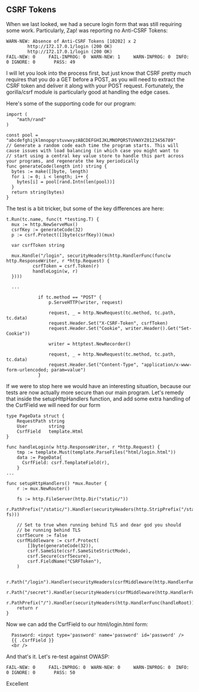 ## CSRF Tokens

When we last looked, we had a secure login form that was still requiring some work. Particularly, Zap! was reporting no Anti-CSRF Tokens:

```
WARN-NEW: Absence of Anti-CSRF Tokens [10202] x 2
        http://172.17.0.1/login (200 OK)
        http://172.17.0.1/login (200 OK)
FAIL-NEW: 0     FAIL-INPROG: 0  WARN-NEW: 1     WARN-INPROG: 0  INFO: 0 IGNORE: 0       PASS: 49
```

I will let you look into the process first, but just know that CSRF pretty much requires that you do a GET before a POST, as you will need to extract the CSRF token and deliver it along with your POST request. Fortunately, the gorilla/csrf module is particularly good at handling the edge cases.

Here's some of the supporting code for our program:

```
import (
    "math/rand"
)

const pool = "abcdefghijklmnopqrstuvwxyzABCDEFGHIJKLMNOPQRSTUVWXYZ0123456789"
// Generate a random code each time the program starts. This will cause issues with load balancing (in which case you might want to
// start using a central key value store to handle this part across your programs, and regenerate the key periodically
func generateCode(length int) string {
  bytes := make([]byte, length)
  for i := 0; i < length; i++ {
    bytes[i] = pool[rand.Intn(len(pool))]
  }
  return string(bytes)
}
```

The test is a bit tricker, but some of the key differences are here:

```
t.Run(tc.name, func(t *testing.T) {
  mux := http.NewServeMux()
  csrfKey := generateCode(32)
  p := csrf.Protect([]byte(csrfKey))(mux)

  var csrfToken string

  mux.Handle("/login", securityHeaders(http.HandlerFunc(func(w http.ResponseWriter, r *http.Request) {
          csrfToken = csrf.Token(r)
          handleLogin(w, r)
  })))

  ...

			if tc.method == "POST" {
				p.ServeHTTP(writer, request)

				request, _ = http.NewRequest(tc.method, tc.path, tc.data)
				request.Header.Set("X-CSRF-Token", csrfToken)
				request.Header.Set("Cookie", writer.Header().Get("Set-Cookie"))

				writer = httptest.NewRecorder()

				request, _ = http.NewRequest(tc.method, tc.path, tc.data)
				request.Header.Set("Content-Type", "application/x-www-form-urlencoded; param=value")
			}
```

If we were to stop here we would have an interesting situation, because our tests are now actually more secure than our main program. Let's remedy that inside the setupHttpHandlers function, and add some extra handling of the CsrfField we will need for our form

```
type PageData struct {
    RequestPath string
    User        string
    CsrfField   template.Html
}

func handleLogin(w http.ResponseWriter, r *http.Request) {
    tmp := template.Must(template.ParseFiles("html/login.html"))
    data := PageData{
      CsrfField: csrf.TemplateField(r),
    }
...

func setupHttpHandlers() *mux.Router {
	r := mux.NewRouter()

	fs := http.FileServer(http.Dir("static/"))
	r.PathPrefix("/static/").Handler(securityHeaders(http.StripPrefix("/static", fs)))

    // Set to true when running behind TLS and dear god you should
    // be running behind TLS
	csrfSecure := false
	csrfMiddleware := csrf.Protect(
		[]byte(generateCode(32)),
		csrf.SameSite(csrf.SameSiteStrictMode),
		csrf.Secure(csrfSecure),
		csrf.FieldName("CSRFToken"),
	)

	r.Path("/login").Handler(securityHeaders(csrfMiddleware(http.HandlerFunc(handleLogin))))
	r.Path("/secret").Handler(securityHeaders(csrfMiddleware(http.HandlerFunc(handleSecret))))
	r.PathPrefix("/").Handler(securityHeaders(http.HandlerFunc(handleRoot)))
	return r
}
```

Now we can add the CsrfField to our html/login.html form:

```
  Password: <input type='password' name='password' id='password' />
  {{ .CsrfField }}
  <br />
```

And that's it. Let's re-test against OWASP:

```
FAIL-NEW: 0     FAIL-INPROG: 0  WARN-NEW: 0     WARN-INPROG: 0  INFO: 0 IGNORE: 0       PASS: 50
```

Excellent
